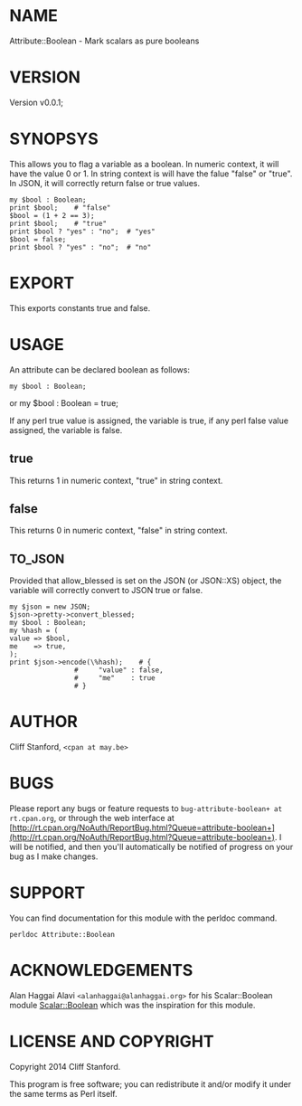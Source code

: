 # NAME

Attribute::Boolean - Mark scalars as pure booleans

# VERSION

Version v0.0.1;

# SYNOPSYS

This allows you to flag a variable as a boolean.
In numeric context, it will have the value 0 or 1.
In string context is will have the falue "false" or "true".
In JSON, it will correctly return false or true values.

    my $bool : Boolean;
    print $bool;    # "false"
    $bool = (1 + 2 == 3);
    print $bool;    # "true"
    print $bool ? "yes" : "no";	 # "yes"
    $bool = false;
    print $bool ? "yes" : "no";	 # "no"

# EXPORT

This exports constants true and false.

# USAGE

An attribute can be declared boolean as follows:

    my $bool : Boolean;
or
    my $bool : Boolean = true;

If any perl true value is assigned, the variable is true, if any
perl false value assigned, the variable is false.

## true

This returns 1 in numeric context, "true" in string context.

## false

This returns 0 in numeric context, "false" in string context.

## TO\_JSON

Provided that allow\_blessed is set on the JSON (or JSON::XS) object,
the variable will correctly convert to JSON true or false.

    my $json = new JSON;
    $json->pretty->convert_blessed;
    my $bool : Boolean;
    my %hash = (
	value => $bool,
	me    => true,
    );
    print $json->encode(\%hash);    # {
				    #     "value" : false,
				    #     "me"    : true
				    # }
				    

# AUTHOR

Cliff Stanford, `<cpan at may.be>`

# BUGS

Please report any bugs or feature requests to `bug-attribute-boolean+ at rt.cpan.org`, or through
the web interface at [http://rt.cpan.org/NoAuth/ReportBug.html?Queue=attribute-boolean+](http://rt.cpan.org/NoAuth/ReportBug.html?Queue=attribute-boolean+).  I will be notified, and then you'll
automatically be notified of progress on your bug as I make changes.







# SUPPORT

You can find documentation for this module with the perldoc command.

    perldoc Attribute::Boolean

# ACKNOWLEDGEMENTS

Alan Haggai Alavi `<alanhaggai@alanhaggai.org>` for his
Scalar::Boolean module [Scalar::Boolean](http://search.cpan.org/perldoc?Scalar::Boolean) which was the inspiration
for this module.

# LICENSE AND COPYRIGHT

Copyright 2014 Cliff Stanford.

This program is free software; you can redistribute it and/or modify it
under the same terms as Perl itself.
